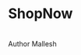 # ShopNow
<br>
Author Mallesh
<br>
<img src=""C:\Users\HP\ShopNow\Screenshot 2025-09-08 125822.png"">